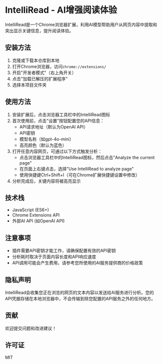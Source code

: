 # IntelliRead - AI增强阅读体验

IntelliRead是一个Chrome浏览器扩展，利用AI模型帮助用户从网页内容中提取和突出显示关键信息，提升阅读体验。

## 安装方法

1. 克隆或下载本仓库到本地
2. 打开Chrome浏览器，访问`chrome://extensions/`
3. 开启"开发者模式"（右上角开关）
4. 点击"加载已解压的扩展程序"
5. 选择本项目文件夹

## 使用方法

1. 安装扩展后，点击浏览器工具栏中的IntelliRead图标
2. 首次使用前，点击"设置"按钮配置您的API信息：
   - API请求地址（默认为OpenAI API）
   - API密钥
   - 模型名称（如gpt-4o-mini）
   - 高亮颜色（默认为蓝色）
3. 打开任意内容网页，可通过以下方式触发分析：
   - 点击浏览器工具栏中的IntelliRead图标，然后点击"Analyze the current page"
   - 在页面上右键点击，选择"Use IntelliRead to analyze page"
   - 使用快捷键Ctrl+Shift+I（可在Chrome扩展快捷键设置中修改）
4. 分析完成后，关键内容将被高亮显示

## 技术栈

- JavaScript (ES6+)
- Chrome Extensions API
- 外部AI API (如OpenAI API)

## 注意事项

- 插件需要API密钥才能工作，请确保配置有效的API密钥
- 分析耗时取决于页面内容长度和API响应速度
- API调用可能会产生费用，请参考您所使用的AI服务提供商的价格政策

## 隐私声明

IntelliRead会收集您正在浏览的网页的文本内容以发送给AI服务进行分析。您的API凭据存储在本地浏览器中，不会传输到除您配置的API服务之外的任何地方。

## 贡献

欢迎提交问题和改进建议！

## 许可证

MIT 